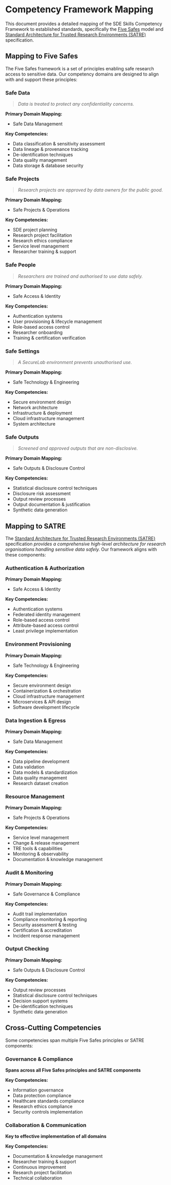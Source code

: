 # Competency Framework Mapping

This document provides a detailed mapping of the SDE Skills Competency Framework to established standards, specifically the [Five Safes](https://ukdataservice.ac.uk/help/secure-lab/what-is-the-five-safes-framework/) model and [Standard Architecture for Trusted Research Environments (SATRE)](https://satre-specification.readthedocs.io/) specification.

## Mapping to Five Safes

The Five Safes framework is a set of principles enabling safe research access to sensitive data. Our competency domains are designed to align with and support these principles:

### Safe Data

> *Data is treated to protect any confidentiality concerns.*

**Primary Domain Mapping:**

- Safe Data Management

**Key Competencies:**

- Data classification & sensitivity assessment
- Data lineage & provenance tracking
- De-identification techniques
- Data quality management
- Data storage & database security

### Safe Projects

> *Research projects are approved by data owners for the public good.*

**Primary Domain Mapping:**

- Safe Projects & Operations

**Key Competencies:**

- SDE project planning
- Research project facilitation
- Research ethics compliance
- Service level management
- Researcher training & support

### Safe People

> *Researchers are trained and authorised to use data safely.*

**Primary Domain Mapping:**

- Safe Access & Identity

**Key Competencies:**

- Authentication systems
- User provisioning & lifecycle management
- Role-based access control
- Researcher onboarding
- Training & certification verification

### Safe Settings

> *A SecureLab environment prevents unauthorised use.*

**Primary Domain Mapping:**

- Safe Technology & Engineering

**Key Competencies:**

- Secure environment design
- Network architecture
- Infrastructure & deployment
- Cloud infrastructure management
- System architecture

### Safe Outputs

> *Screened and approved outputs that are non-disclosive.*

**Primary Domain Mapping:**

- Safe Outputs & Disclosure Control

**Key Competencies:**

- Statistical disclosure control techniques
- Disclosure risk assessment
- Output review processes
- Output documentation & justification
- Synthetic data generation

## Mapping to SATRE

The [Standard Architecture for Trusted Research Environments (SATRE)](https://satre-specification.readthedocs.io/) specification _provides a comprehensive high-level architecture for research organisations handling sensitive data safely._ Our framework aligns with these components:

### Authentication & Authorization

**Primary Domain Mapping:**

- Safe Access & Identity

**Key Competencies:**

- Authentication systems
- Federated identity management
- Role-based access control
- Attribute-based access control
- Least privilege implementation

### Environment Provisioning

**Primary Domain Mapping:**

- Safe Technology & Engineering

**Key Competencies:**

- Secure environment design
- Containerization & orchestration
- Cloud infrastructure management
- Microservices & API design
- Software development lifecycle

### Data Ingestion & Egress

**Primary Domain Mapping:**

- Safe Data Management

**Key Competencies:**

- Data pipeline development
- Data validation
- Data models & standardization
- Data quality management
- Research dataset creation

### Resource Management

**Primary Domain Mapping:**

- Safe Projects & Operations

**Key Competencies:**

- Service level management
- Change & release management
- TRE tools & capabilities
- Monitoring & observability
- Documentation & knowledge management

### Audit & Monitoring

**Primary Domain Mapping:**

- Safe Governance & Compliance

**Key Competencies:**

- Audit trail implementation
- Compliance monitoring & reporting
- Security assessment & testing
- Certification & accreditation
- Incident response management

### Output Checking

**Primary Domain Mapping:**

- Safe Outputs & Disclosure Control

**Key Competencies:**

- Output review processes
- Statistical disclosure control techniques
- Decision support systems
- De-identification techniques
- Synthetic data generation

## Cross-Cutting Competencies

Some competencies span multiple Five Safes principles or SATRE components:

### Governance & Compliance

**Spans across all Five Safes principles and SATRE components**

**Key Competencies:**

- Information governance
- Data protection compliance
- Healthcare standards compliance
- Research ethics compliance
- Security controls implementation

### Collaboration & Communication

**Key to effective implementation of all domains**

**Key Competencies:**

- Documentation & knowledge management
- Researcher training & support
- Continuous improvement
- Research project facilitation
- Technical collaboration
